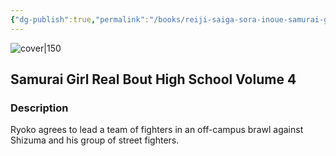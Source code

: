 ```yaml
---
{"dg-publish":true,"permalink":"/books/reiji-saiga-sora-inoue-samurai-girl-real-bout-high-school-volume-4/","title":"\"Samurai Girl Real Bout High School Volume 4\"","tags":["manga","fiction"]}
---
```




![cover|150](http://books.google.com/books/content?id=DnX9R20LK1oC&printsec=frontcover&img=1&zoom=1&source=gbs_api)

## Samurai Girl Real Bout High School Volume 4

### Description

Ryoko agrees to lead a team of fighters in an off-campus brawl against Shizuma and his group of street fighters.
```